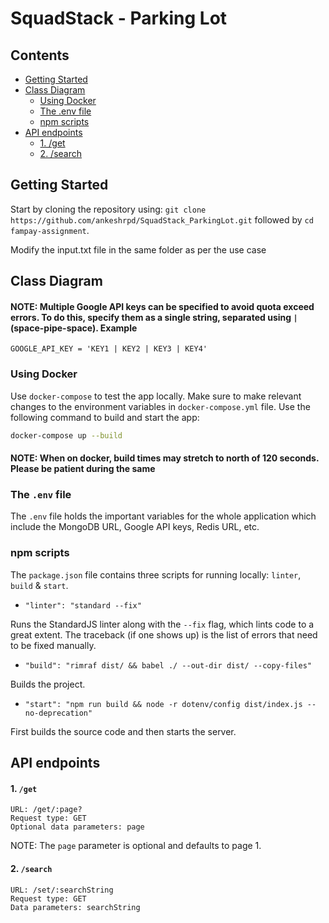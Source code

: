 # SquadStack - Parking Lot

<!-- [![Build Status](https://travis-ci.com/IamRaviTejaG/fampay-assignment.svg?token=vvf8z6vQwjyH6vRq8cg5&branch=master)](https://travis-ci.com/IamRaviTejaG/fampay-assignment) -->

## Contents

- [Getting Started](#getting-started)
- [Class Diagram](#running-locally)
  - [Using Docker](#using-docker)
  - [The .env file](#the-env-file)
  - [npm scripts](#npm-scripts)
- [API endpoints](#api-endpoints)
  - [1. /get](#1-get)
  - [2. /search](#2-search)

## Getting Started

Start by cloning the repository using: `git clone https://github.com/ankeshrpd/SquadStack_ParkingLot.git` followed by `cd fampay-assignment`.

Modify the input.txt file in the same folder as per the use case

## Class Diagram

#### NOTE: Multiple Google API keys can be specified to avoid quota exceed errors. To do this, specify them as a single string, separated using ` | ` (space-pipe-space). Example

`GOOGLE_API_KEY = 'KEY1 | KEY2 | KEY3 | KEY4'`

### Using Docker

Use `docker-compose` to test the app locally. Make sure to make relevant changes to the environment variables in `docker-compose.yml` file. Use the following command to build and start the app:

```bash
docker-compose up --build
```

#### NOTE: When on docker, build times may stretch to north of 120 seconds. Please be patient during the same

### The `.env` file

The `.env` file holds the important variables for the whole application which include the MongoDB URL, Google API keys, Redis URL, etc.

### npm scripts

The `package.json` file contains three scripts for running locally: `linter`, `build` & `start`.

- `"linter": "standard --fix"`

Runs the StandardJS linter along with the `--fix` flag, which lints code to a great extent. The traceback (if one shows up) is the list of errors that need to be fixed manually.

- `"build": "rimraf dist/ && babel ./ --out-dir dist/ --copy-files"`

Builds the project.

- `"start": "npm run build && node -r dotenv/config dist/index.js --no-deprecation"`

First builds the source code and then starts the server.

## API endpoints

#### 1. `/get`

```
URL: /get/:page?
Request type: GET
Optional data parameters: page
```

NOTE: The `page` parameter is optional and defaults to page 1.

#### 2. `/search`

```
URL: /set/:searchString
Request type: GET
Data parameters: searchString
```

